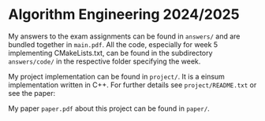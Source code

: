 <h1>Algorithm Engineering 2024/2025</h1>

My answers to the exam assignments can be found in `answers/` and are bundled together in `main.pdf`. All the code, especially for week 5 implementing CMakeLists.txt, can be found in the subdirectory `answers/code/` in the respective folder specifying the week.

My project implementation can be found in `project/`. It is a einsum implementation written in C++. For further details see `project/README.txt` or see the paper:

My paper `paper.pdf` about this project can be found in `paper/`.
